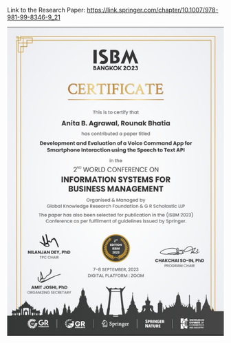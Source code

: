 Link to the Research Paper: https://link.springer.com/chapter/10.1007/978-981-99-8346-9_21

![Certificate](https://github.com/rounak610/Voice-Commands-App/blob/master/Screenshot%202023-09-08%20223243.jpg?raw=true)


